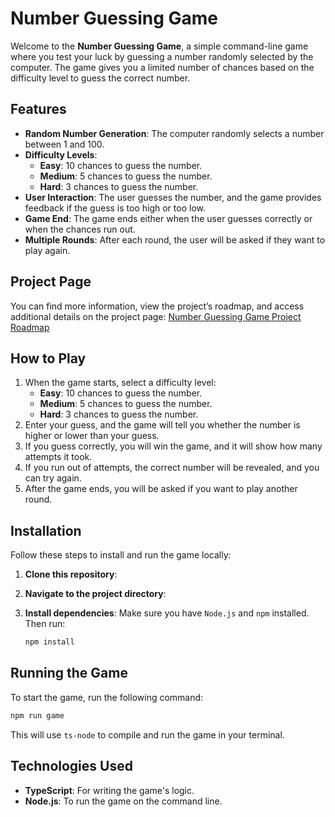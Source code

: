 # Number Guessing Game

Welcome to the **Number Guessing Game**, a simple command-line game where you test your luck by guessing a number randomly selected by the computer. The game gives you a limited number of chances based on the difficulty level to guess the correct number.

## Features

- **Random Number Generation**: The computer randomly selects a number between 1 and 100.
- **Difficulty Levels**:
  - **Easy**: 10 chances to guess the number.
  - **Medium**: 5 chances to guess the number.
  - **Hard**: 3 chances to guess the number.
- **User Interaction**: The user guesses the number, and the game provides feedback if the guess is too high or too low.
- **Game End**: The game ends either when the user guesses correctly or when the chances run out.
- **Multiple Rounds**: After each round, the user will be asked if they want to play again.
  
## Project Page

You can find more information, view the project’s roadmap, and access additional details on the project page:
[Number Guessing Game Project Roadmap](https://roadmap.sh/projects/number-guessing-game)

## How to Play

1. When the game starts, select a difficulty level:
   - **Easy**: 10 chances to guess the number.
   - **Medium**: 5 chances to guess the number.
   - **Hard**: 3 chances to guess the number.
2. Enter your guess, and the game will tell you whether the number is higher or lower than your guess.
3. If you guess correctly, you will win the game, and it will show how many attempts it took.
4. If you run out of attempts, the correct number will be revealed, and you can try again.
5. After the game ends, you will be asked if you want to play another round.

## Installation

Follow these steps to install and run the game locally:

1. **Clone this repository**:
   
2. **Navigate to the project directory**:
   
3. **Install dependencies**:
   Make sure you have `Node.js` and `npm` installed. Then run:
   ```bash
   npm install
   ```

## Running the Game

To start the game, run the following command:

```bash
npm run game
```

This will use `ts-node` to compile and run the game in your terminal.

## Technologies Used

- **TypeScript**: For writing the game's logic.
- **Node.js**: To run the game on the command line.
